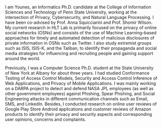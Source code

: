 I am Younes, an Informatics Ph.D. candidate at the College of Information Sciences and Technology of Penn State University, working at the intersection of Privacy, Cybersecurity, and Natural Language Processing. I have been co-advised by Prof. Anna Squicciarini and Prof. Shomir Wilson. My current research in HLT Lab is primarily focused on the privacy of online social networks (OSNs) and consists of the use of Machine Learning–based approaches for timely and automated detection of malicious disclosures of private information in OSNs such as Twitter. I also study extremist groups such as ISIS, ISIS-K, and the Taliban, to identify their propaganda and social media strategies for influencing and recruiting people and gaining support around the world.

Previously, I was a Computer Science Ph.D. student at the State University of New York at Albany for about three years. I had studied Conformance Testing of Access Control Models, Security and Access Control Inference of Web Applications, and Privacy of Mobile Applications.
I was mainly working on a DARPA project to detect and defend NASA JPL employees (as well as other government employees) against Phishing, Spear Phishing, and Social Engineering attacks in different communication channels such as Email, SMS, and LinkedIn. Besides, I conducted research on online user reviews of Google Play Store Android applications and customer reviews of Amazon products to identify their privacy and security aspects and corresponding user opinions, concerns and complaints.

